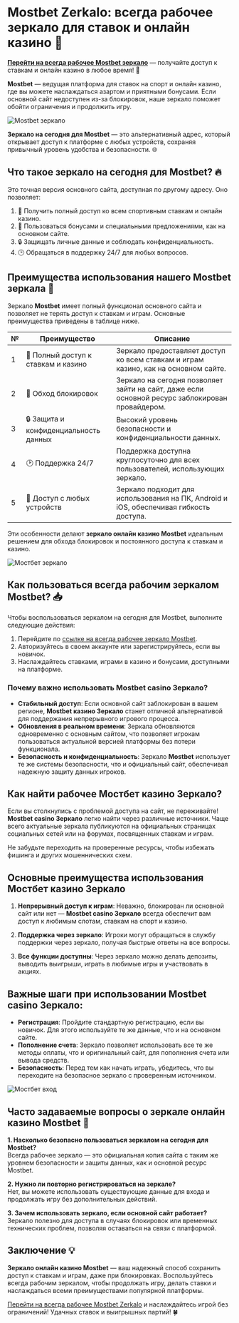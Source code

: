 # Mostbet Zerkalo: всегда рабочее зеркало для ставок и онлайн казино 🎲

[**Перейти на всегда рабочее Mostbet зеркало**](https://tinyurl.com/5n6bnf92) — получайте доступ к ставкам и онлайн казино в любое время! 🏅

**Mostbet** — ведущая платформа для ставок на спорт и онлайн казино, где вы можете наслаждаться азартом и приятными бонусами. Если основной сайт недоступен из-за блокировок, наше зеркало поможет обойти ограничения и продолжить игру.

![Mostbet зеркало](https://ts2.mm.bing.net/th?q=Mostbet%20зеркало)

**Зеркало на сегодня для Mostbet** — это альтернативный адрес, который открывает доступ к платформе с любых устройств, сохраняя привычный уровень удобства и безопасности. 🌐

## Что такое зеркало на сегодня для Mostbet? 🔥

Это точная версия основного сайта, доступная по другому адресу. Оно позволяет:
1. 🎲 Получить полный доступ ко всем спортивным ставкам и онлайн казино.
2. 🎁 Пользоваться бонусами и специальными предложениями, как на основном сайте.
3. 🔒 Защищать личные данные и соблюдать конфиденциальность.
4. 🕑 Обращаться в поддержку 24/7 для любых вопросов.

## Преимущества использования нашего Mostbet зеркала 🌟

Зеркало **Mostbet** имеет полный функционал основного сайта и позволяет не терять доступ к ставкам и играм. Основные преимущества приведены в таблице ниже.

| №  | Преимущество                          | Описание                                                                                        |
|----|---------------------------------------|------------------------------------------------------------------------------------------------|
| 1  | 🎲 Полный доступ к ставкам и казино    | Зеркало предоставляет доступ ко всем ставкам и играм казино, как на основном сайте.            |
| 2  | 🚀 Обход блокировок                    | Зеркало на сегодня позволяет зайти на сайт, даже если основной ресурс заблокирован провайдером. |
| 3  | 🔒 Защита и конфиденциальность данных  | Высокий уровень безопасности и конфиденциальности данных.                                       |
| 4  | 🕑 Поддержка 24/7                      | Поддержка доступна круглосуточно для всех пользователей, использующих зеркало.                  |
| 5  | 📱 Доступ с любых устройств           | Зеркало подходит для использования на ПК, Android и iOS, обеспечивая гибкость доступа.          |

Эти особенности делают **зеркало онлайн казино Mostbet** идеальным решением для обхода блокировок и постоянного доступа к ставкам и казино.

![Мостбет зеркало](https://ts2.mm.bing.net/th?q=Мостбет%20зеркало)

## Как пользоваться всегда рабочим зеркалом Mostbet? 📥

Чтобы воспользоваться зеркалом на сегодня для Mostbet, выполните следующие действия:

1. Перейдите по [ссылке на всегда рабочее зеркало Mostbet](https://tinyurl.com/5n6bnf92).
2. Авторизуйтесь в своем аккаунте или зарегистрируйтесь, если вы новичок.
3. Наслаждайтесь ставками, играми в казино и бонусами, доступными на платформе.

### Почему важно использовать **Mostbet casino Зеркало**?

- **Стабильный доступ**: Если основной сайт заблокирован в вашем регионе, **Mostbet казино Зеркало** станет отличной альтернативой для поддержания непрерывного игрового процесса. 
- **Обновления в реальном времени**: Зеркала обновляются одновременно с основным сайтом, что позволяет игрокам пользоваться актуальной версией платформы без потери функционала.
- **Безопасность и конфиденциальность**: Зеркало **Mostbet** использует те же системы безопасности, что и официальный сайт, обеспечивая надежную защиту данных игроков.

## Как найти рабочее **Мостбет казино Зеркало**?

Если вы столкнулись с проблемой доступа на сайт, не переживайте! **Mostbet casino Зеркало** легко найти через различные источники. Чаще всего актуальные зеркала публикуются на официальных страницах социальных сетей или на форумах, посвященных ставкам и играм.

Не забудьте переходить на проверенные ресурсы, чтобы избежать фишинга и других мошеннических схем.

## Основные преимущества использования **Мостбет казино Зеркало**

1. **Непрерывный доступ к играм**: Неважно, блокирован ли основной сайт или нет — **Mostbet casino Зеркало** всегда обеспечит вам доступ к любимым слотам, ставкам на спорт и казино.
   
2. **Поддержка через зеркало**: Игроки могут обращаться в службу поддержки через зеркало, получая быстрые ответы на все вопросы.
   
3. **Все функции доступны**: Через зеркало можно делать депозиты, выводить выигрыши, играть в любимые игры и участвовать в акциях.

## Важные шаги при использовании **Mostbet casino Зеркало**:

- **Регистрация**: Пройдите стандартную регистрацию, если вы новичок. Для этого используйте те же данные, что и на основном сайте.
- **Пополнение счета**: Зеркало позволяет использовать все те же методы оплаты, что и оригинальный сайт, для пополнения счета или вывода средств.
- **Безопасность**: Перед тем как начать играть, убедитесь, что вы переходите на безопасное зеркало с проверенным источником.

![Мостбет вход](https://ts2.mm.bing.net/th?q=Mostbet%20Вход)

## Часто задаваемые вопросы о зеркале онлайн казино Mostbet 📝

**1. Насколько безопасно пользоваться зеркалом на сегодня для Mostbet?**  
Всегда рабочее зеркало — это официальная копия сайта с таким же уровнем безопасности и защиты данных, как и основной ресурс Mostbet.

**2. Нужно ли повторно регистрироваться на зеркале?**  
Нет, вы можете использовать существующие данные для входа и продолжать игру без дополнительных действий.

**3. Зачем использовать зеркало, если основной сайт работает?**  
Зеркало полезно для доступа в случаях блокировок или временных технических проблем, позволяя оставаться на связи с платформой.

## Заключение 💡

**Зеркало онлайн казино Mostbet** — ваш надежный способ сохранить доступ к ставкам и играм, даже при блокировках. Воспользуйтесь всегда рабочим зеркалом, чтобы продолжать игру, делать ставки и наслаждаться всеми преимуществами популярной платформы.

[Перейти на всегда рабочее Mostbet Zerkalo](https://tinyurl.com/5n6bnf92) и наслаждайтесь игрой без ограничений! Удачных ставок и выигрышных партий! 🍀
